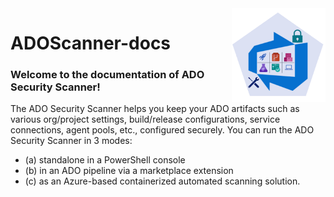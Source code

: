 <img align="right" width="150" height="150" src="./Images/ADOIcon.png">

# ADOScanner-docs

### Welcome to the documentation of ADO Security Scanner!

The ADO Security Scanner helps you keep your ADO artifacts such as various org/project settings, build/release configurations, service connections, agent pools, etc., configured securely. You can run the ADO Security Scanner in 3 modes: 
<ul>
<li>(a) standalone in a PowerShell console
<li>(b) in an ADO pipeline via a marketplace extension 
<li>(c) as an Azure-based containerized automated scanning solution.
</ul>
